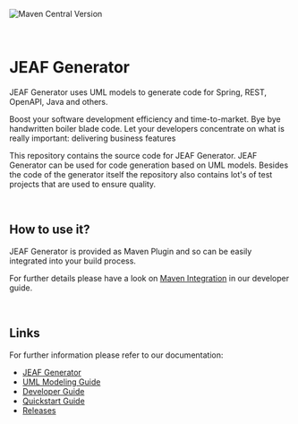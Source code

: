 ![Maven Central Version](https://img.shields.io/maven-central/v/com.anaptecs.jeaf.generator/jeaf-generator-project)


<br>

# JEAF Generator
JEAF Generator uses UML models to generate code for Spring, REST, OpenAPI, Java and others.

Boost your software development efficiency and time-to-market. Bye bye handwritten boiler blade code. Let your developers concentrate on what is really important: delivering business features

This repository contains the source code for JEAF Generator. JEAF Generator can be used for code generation based on UML models. Besides the code of the generator itself the repository also contains lot's of test projects that are used to ensure quality. 

<br>

## How to use it?
JEAF Generator is provided as Maven Plugin and so can be easily integrated into your build process.

For further details please have a look on [Maven Integration](https://www.jeaf-generator.io/developer-guide/maven-integration/) in our developer guide.

<br>

## Links
For further information please refer to our documentation:

* [JEAF Generator](https://www.jeaf-generator.io/)
* [UML Modeling Guide](https://www.jeaf-generator.io/uml-modeling-guide/)
* [Developer Guide](https://www.jeaf-generator.io/developer-guide/)
* [Quickstart Guide](https://www.jeaf-generator.io/developer-guide/quickstart/)
* [Releases](https://github.com/anaptecs/jeaf-generator/releases)

